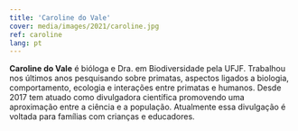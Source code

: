 ```yaml
---
title: 'Caroline do Vale'
cover: media/images/2021/caroline.jpg
ref: caroline
lang: pt
---
```


**Caroline do Vale** é bióloga e Dra. em Biodiversidade pela UFJF. Trabalhou nos últimos anos pesquisando sobre primatas, aspectos ligados a biologia, comportamento, ecologia e interações entre primatas e humanos. Desde 2017 tem atuado como divulgadora científica promovendo uma aproximação entre a ciência e a população. Atualmente essa divulgação é voltada para famílias com crianças e educadores.

<br>